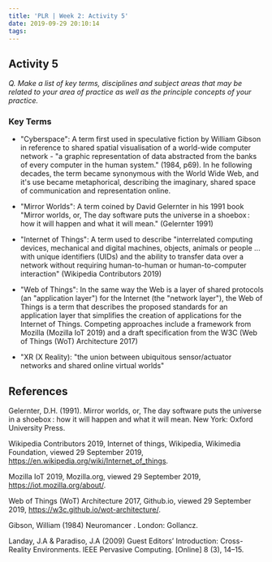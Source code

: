 ```yaml
---
title: 'PLR | Week 2: Activity 5'
date: 2019-09-29 20:10:14
tags:
---
```


## Activity 5

_Q. Make a list of key terms, disciplines and subject areas that may be related to your area of practice as well as the principle concepts of your practice._

### Key Terms

- "Cyberspace": A term first used in speculative fiction by William Gibson in reference to shared spatial visualisation of a world-wide computer network - "a graphic representation of data abstracted from the banks of every computer in the human system." (1984, p69). In he following decades, the term became synonymous with the World Wide Web, and it's use became metaphorical, describing the imaginary, shared space of communication and representation online.

- "Mirror Worlds": A term coined by David Gelernter in his 1991 book "Mirror worlds, or, The day software puts the universe in a shoebox : how it will happen and what it will mean." (Gelernter 1991)

- "Internet of Things": A term used to describe "interrelated computing devices, mechanical and digital machines, objects, animals or people ... with unique identifiers (UIDs) and the ability to transfer data over a network without requiring human-to-human or human-to-computer interaction" (Wikipedia Contributors 2019)

- "Web of Things": In the same way the Web is a layer of shared protocols (an "application layer") for the Internet (the "network layer"), the Web of Things is a term that describes the proposed standards for an application layer that simplifies the creation of applications for the Internet of Things. Competing approaches include a framework from Mozilla (Mozilla IoT 2019) and a draft specification from the W3C (Web of Things (WoT) Architecture 2017)

- "XR (X Reality): "the union between ubiquitous sensor/actuator networks and shared online virtual worlds"

## References

Gelernter, D.H. (1991). Mirror worlds, or, The day software puts the universe in a shoebox : how it will happen and what it will mean. New York: Oxford University Press.

Wikipedia Contributors 2019, Internet of things, Wikipedia, Wikimedia Foundation, viewed 29 September 2019, <https://en.wikipedia.org/wiki/Internet_of_things>.

Mozilla IoT 2019, Mozilla.org, viewed 29 September 2019, <https://iot.mozilla.org/about/>.

Web of Things (WoT) Architecture 2017, Github.io, viewed 29 September 2019, <https://w3c.github.io/wot-architecture/>.

Gibson, William (1984) Neuromancer . London: Gollancz.

Landay, J.A & Paradiso, J.A (2009) Guest Editors’ Introduction: Cross-Reality Environments. IEEE Pervasive Computing. [Online] 8 (3), 14–15.

‌

‌

‌
